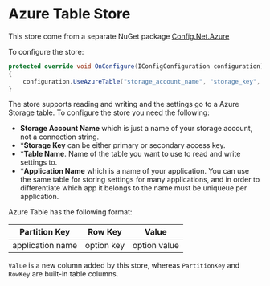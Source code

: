 # Azure Table Store

This store come from a separate NuGet package [Config.Net.Azure](https://www.nuget.org/packages/Config.Net.Azure)

To configure the store:

```csharp
protected override void OnConfigure(IConfigConfiguration configuration)
{
	configuration.UseAzureTable("storage_account_name", "storage_key", "table_name", "application_name");
}
```

The store supports reading and writing and the settings go to a Azure Storage table. To configure the store you need the following:

* **Storage Account Name** which is just a name of your storage account, not a connection string.
* ***Storage Key** can be either primary or secondary access key.
* ***Table Name**. Name of the table you want to use to read and write settings to.
* ***Application Name** which is a name of your application. You can use the same table for storing settings for many applications, and in order to differentiate which app it belongs to the name must be uniqueue per application.

Azure Table has the following format:

| Partition Key    | Row Key    | Value        |
|------------------|------------|--------------|
| application name | option key | option value |

`Value` is a new column added by this store, whereas `PartitionKey` and `RowKey` are built-in table columns.
